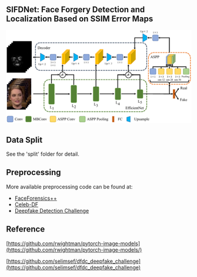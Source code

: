 ## SIFDNet: Face Forgery Detection and Localization Based on SSIM Error Maps

![Network architecture](images/readme_fig.png)

## Data Split

See the 'split' folder for detail.

## Preprocessing

More available preprocessing code can be found at:

- [FaceForensics++](https://gitee.com/joizhang/face-forensics-detection)
- [Celeb-DF](https://gitee.com/joizhang/celeb-df-detection)
- [Deepfake Detection Challenge](https://gitee.com/joizhang/dfdc-detection)

## Reference

[https://github.com/rwightman/pytorch-image-models](https://github.com/rwightman/pytorch-image-models/)

[https://github.com/selimsef/dfdc_deepfake_challenge](https://github.com/selimsef/dfdc_deepfake_challenge)
